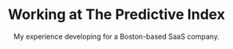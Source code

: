 ---
layout: project.njk
title: Working at The Predictive Index
subtitle: My experience developing for a Boston-based SaaS company.
tags: project
intro:
  summary: My experience developing for a Boston-based SaaS company.
  image: /assets/img/pi.webp
  preview: /assets/img/pi.webp
  alt: ""
---